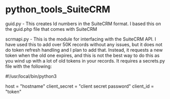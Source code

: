 # python_tools_SuiteCRM

guid.py - This creates Id numbers in the SuiteCRM format. I based this on the guid.php file that comes with SuiteCRM

scrmapi.py - This is the module for interfacing with the SuiteCRM API. I have used this to add over 50K records without any issues, but it does not do token refresh handling and I plan to add that. Instead, it requests a new token when the old one expires, and this is not the best way to do this as you wind up with a lot of old tokens in your records. It requires a secrets.py file with the following:

#!/usr/local/bin/python3

host = "hostname"
client_secret = "client secret password"
client_id = "token"
